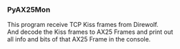 ### PyAX25Mon 

This program receive TCP Kiss frames from Direwolf. <br>
And decode the Kiss frames to AX25 Frames and print out <br>
all info and bits of that AX25 Frame in the console. <br>


